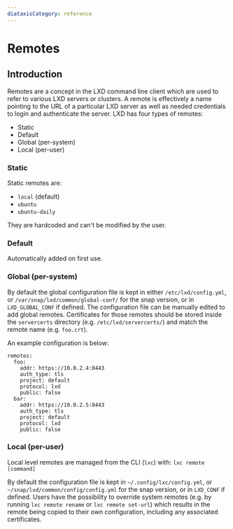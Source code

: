 ```yaml
---
diataxisCategory: reference
---
```


# Remotes

## Introduction

Remotes are a concept in the LXD command line client which are used to refer to various LXD servers or clusters.
A remote is effectively a name pointing to the URL of a particular LXD server as well as needed credentials to login and authenticate the server.
LXD has four types of remotes:

- Static
- Default
- Global (per-system)
- Local (per-user)

### Static

Static remotes are:

- `local` (default)
- `ubuntu`
- `ubuntu-daily`

They are hardcoded and can't be modified by the user.

### Default

Automatically added on first use.

### Global (per-system)

By default the global configuration file is kept in either `/etc/lxd/config.yml`, or `/var/snap/lxd/common/global-conf/` for the snap version, or in `LXD_GLOBAL_CONF` if defined.
The configuration file can be manually edited to add global remotes. Certificates for those remotes should be stored inside the `servercerts` directory (e.g. `/etc/lxd/servercerts/`) and match the remote name (e.g. `foo.crt`).

An example configuration is below:

```
remotes:
  foo:
    addr: https://10.0.2.4:8443
    auth_type: tls
    project: default
    protocol: lxd
    public: false
  bar:
    addr: https://10.0.2.5:8443
    auth_type: tls
    project: default
    protocol: lxd
    public: false
```

### Local (per-user)

Local level remotes are managed from the CLI (`lxc`) with:
`lxc remote [command]`

By default the configuration file is kept in `~/.config/lxc/config.yml`, or `~/snap/lxd/common/config/config.yml` for the snap version, or in `LXD_CONF` if defined.
Users have the possibility to override system remotes (e.g. by running `lxc remote rename` or `lxc remote set-url`)
which results in the remote being copied to their own configuration, including any associated certificates.
